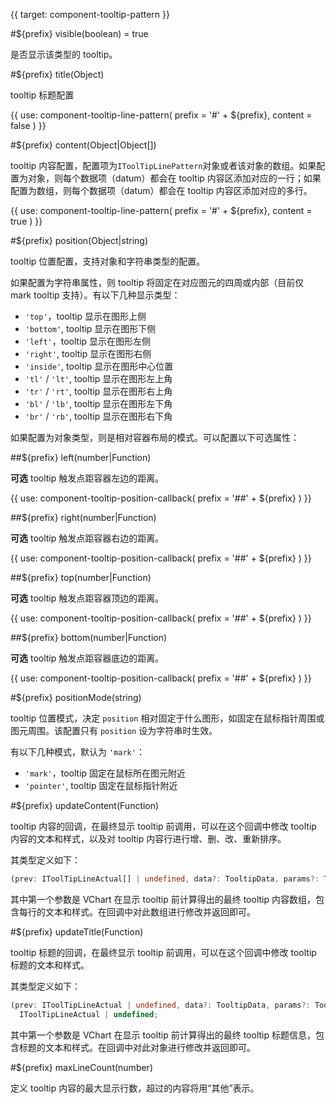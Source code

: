 {{ target: component-tooltip-pattern }}

<!-- ITooltipPattern -->

#${prefix} visible(boolean) = true

是否显示该类型的 tooltip。

#${prefix} title(Object)

tooltip 标题配置

{{ use: component-tooltip-line-pattern(
  prefix = '#' + ${prefix},
  content = false
) }}

#${prefix} content(Object|Object[])

tooltip 内容配置，配置项为`IToolTipLinePattern`对象或者该对象的数组。如果配置为对象，则每个数据项（datum）都会在 tooltip 内容区添加对应的一行；如果配置为数组，则每个数据项（datum）都会在 tooltip 内容区添加对应的多行。

{{ use: component-tooltip-line-pattern(
  prefix = '#' + ${prefix},
  content = true
) }}

#${prefix} position(Object|string)

tooltip 位置配置，支持对象和字符串类型的配置。

如果配置为字符串属性，则 tooltip 将固定在对应图元的四周或内部（目前仅 mark tooltip 支持）。有以下几种显示类型：

- `'top'`，tooltip 显示在图形上侧
- `'bottom'`, tooltip 显示在图形下侧
- `'left'`，tooltip 显示在图形左侧
- `'right'`, tooltip 显示在图形右侧
- `'inside'`, tooltip 显示在图形中心位置
- `'tl'` / `'lt'`, tooltip 显示在图形左上角
- `'tr'` / `'rt'`, tooltip 显示在图形右上角
- `'bl'` / `'lb'`, tooltip 显示在图形左下角
- `'br'` / `'rb'`, tooltip 显示在图形右下角

如果配置为对象类型，则是相对容器布局的模式。可以配置以下可选属性：

##${prefix} left(number|Function)

**可选** tooltip 触发点距容器左边的距离。

{{ use: component-tooltip-position-callback(
  prefix = '##' + ${prefix}
) }}

##${prefix} right(number|Function)

**可选** tooltip 触发点距容器右边的距离。

{{ use: component-tooltip-position-callback(
  prefix = '##' + ${prefix}
) }}

##${prefix} top(number|Function)

**可选** tooltip 触发点距容器顶边的距离。

{{ use: component-tooltip-position-callback(
  prefix = '##' + ${prefix}
) }}

##${prefix} bottom(number|Function)

**可选** tooltip 触发点距容器底边的距离。

{{ use: component-tooltip-position-callback(
  prefix = '##' + ${prefix}
) }}

#${prefix} positionMode(string)

tooltip 位置模式，决定 `position` 相对固定于什么图形，如固定在鼠标指针周围或图元周围。该配置只有 `position` 设为字符串时生效。

有以下几种模式，默认为 `'mark'`：

- `'mark'`，tooltip 固定在鼠标所在图元附近
- `'pointer'`, tooltip 固定在鼠标指针附近

#${prefix} updateContent(Function)

tooltip 内容的回调，在最终显示 tooltip 前调用，可以在这个回调中修改 tooltip 内容的文本和样式，以及对 tooltip 内容行进行增、删、改、重新排序。

其类型定义如下：

```ts
(prev: IToolTipLineActual[] | undefined, data?: TooltipData, params?: TooltipHandlerParams) => IToolTipLineActual[] | undefined;
```

其中第一个参数是 VChart 在显示 tooltip 前计算得出的最终 tooltip 内容数组，包含每行的文本和样式。在回调中对此数组进行修改并返回即可。

#${prefix} updateTitle(Function)

tooltip 标题的回调，在最终显示 tooltip 前调用，可以在这个回调中修改 tooltip 标题的文本和样式。

其类型定义如下：

```ts
(prev: IToolTipLineActual | undefined, data?: TooltipData, params?: TooltipHandlerParams) =>
  IToolTipLineActual | undefined;
```

其中第一个参数是 VChart 在显示 tooltip 前计算得出的最终 tooltip 标题信息，包含标题的文本和样式。在回调中对此对象进行修改并返回即可。

#${prefix} maxLineCount(number)

定义 tooltip 内容的最大显示行数，超过的内容将用“其他”表示。
